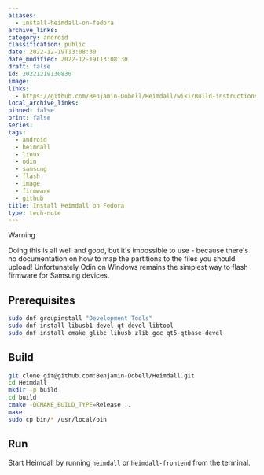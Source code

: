 ```yaml
---
aliases:
  - install-heimdall-on-fedora
archive_links: 
category: android
classification: public
date: 2022-12-19T13:08:30
date_modified: 2022-12-19T13:08:30
draft: false
id: 20221219130830
image: 
links:
  - https://github.com/Benjamin-Dobell/Heimdall/wiki/Build-instructions-(Linux)#fedora
local_archive_links: 
pinned: false
print: false
series: 
tags:
  - android
  - heimdall
  - linux
  - odin
  - samsung
  - flash
  - image
  - firmware
  - github
title: Install Heimdall on Fedora
type: tech-note
---
```


> [!warning]
> Doing this is all well and good, but it's impossible to use - because there's no documentation on how to map the partitions to the files you should upload! Unfortunately Odin on Windows remains the simplest way to flash firmware for Samsung devices.

## Prerequisites

```sh
sudo dnf groupinstall "Development Tools"
sudo dnf install libusb1-devel qt-devel libtool
sudo dnf install cmake glibc libusb zlib gcc qt5-qtbase-devel
```

## Build

```sh
git clone git@github.com:Benjamin-Dobell/Heimdall.git
cd Heimdall
mkdir -p build
cd build
cmake -DCMAKE_BUILD_TYPE=Release ..
make
sudo cp bin/* /usr/local/bin
```

## Run

Start Heimdall by running `heimdall` or `heimdall-frontend` from the terminal.